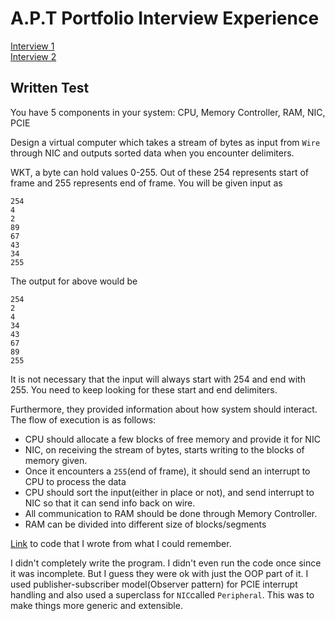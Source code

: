 # A.P.T Portfolio Interview Experience

[Interview 1](./Interview1.md)\
[Interview 2](./Interview2.md)

## Written Test

You have 5 components in your system: CPU, Memory Controller, RAM, NIC, PCIE

Design a virtual computer which takes a stream of bytes as input from `Wire` through NIC and outputs sorted data when you encounter delimiters.

WKT, a byte can hold values 0-255. Out of these 254 represents start of frame and 255 represents end of frame. You will be given input as 
```
254
4
2
89
67
43
34
255
```

The output for above would be
```
254
2
4
34
43
67
89
255
```

It is not necessary that the input will always start with 254 and end with 255. You need to keep looking for these start and end delimiters.

Furthermore, they provided information about how system should interact. The flow of execution is as follows:
- CPU should allocate a few blocks of free memory and provide it for NIC
- NIC, on receiving the stream of bytes, starts writing to the blocks of memory given.
- Once it encounters a `255`(end of frame), it should send an interrupt to CPU to process the data
- CPU should sort the input(either in place or not), and send interrupt to NIC so that it can send info back on wire.
- All communication to RAM should be done through Memory Controller. 
- RAM can be divided into different size of blocks/segments


[Link](./coding_test.cpp) to code that I wrote from what I could remember.

I didn't completely write the program. I didn't even run the code once since it was incomplete. But I guess they were ok with just the OOP part of it. I used publisher-subscriber model(Observer pattern) for PCIE interrupt handling and also used a superclass for `NIC`called `Peripheral`. This was to make things more generic and extensible.


